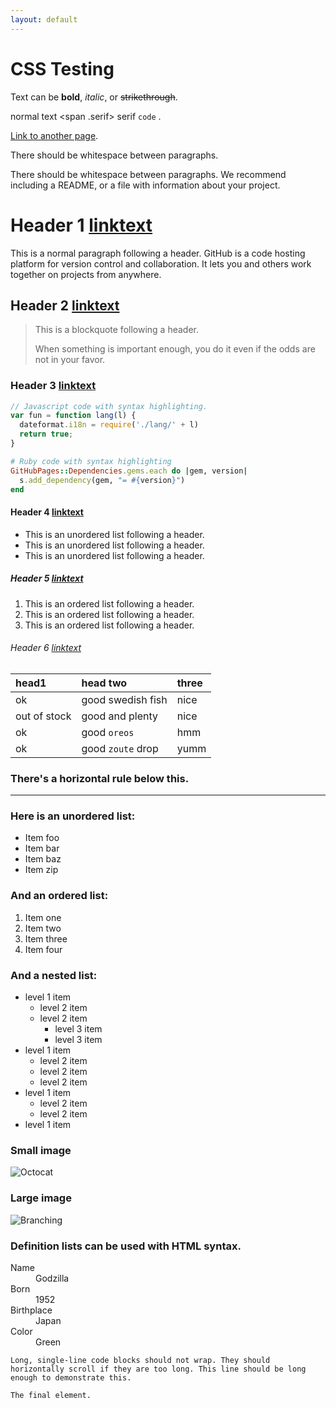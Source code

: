```yaml
---
layout: default
---
```


# CSS Testing

Text can be **bold**, _italic_, or ~~strikethrough~~.

normal text <span .serif> serif </span> `code` .

[Link to another page](./another-page.html).

There should be whitespace between paragraphs.

There should be whitespace between paragraphs. We recommend including a README, or a file with information about your project.

# Header 1 [linktext](index.md)

This is a normal paragraph following a header. GitHub is a code hosting platform for version control and collaboration. It lets you and others work together on projects from anywhere.

## Header 2 [linktext](index.md)

> This is a blockquote following a header.
>
> When something is important enough, you do it even if the odds are not in your favor.

### Header 3 [linktext](index.md)

```js
// Javascript code with syntax highlighting.
var fun = function lang(l) {
  dateformat.i18n = require('./lang/' + l)
  return true;
}
```

```ruby
# Ruby code with syntax highlighting
GitHubPages::Dependencies.gems.each do |gem, version|
  s.add_dependency(gem, "= #{version}")
end
```

#### Header 4 [linktext](index.md)

*   This is an unordered list following a header.
*   This is an unordered list following a header.
*   This is an unordered list following a header.

##### Header 5 [linktext](index.md)

1.  This is an ordered list following a header.
2.  This is an ordered list following a header.
3.  This is an ordered list following a header.

###### Header 6 [linktext](index.md)

| head1        | head two          | three |
|:-------------|:------------------|:------|
| ok           | good swedish fish | nice  |
| out of stock | good and plenty   | nice  |
| ok           | good `oreos`      | hmm   |
| ok           | good `zoute` drop | yumm  |

### There's a horizontal rule below this.

* * *

### Here is an unordered list:

*   Item foo
*   Item bar
*   Item baz
*   Item zip

### And an ordered list:

1.  Item one
1.  Item two
1.  Item three
1.  Item four

### And a nested list:

- level 1 item
  - level 2 item
  - level 2 item
    - level 3 item
    - level 3 item
- level 1 item
  - level 2 item
  - level 2 item
  - level 2 item
- level 1 item
  - level 2 item
  - level 2 item
- level 1 item

### Small image

![Octocat](https://github.githubassets.com/images/icons/emoji/octocat.png)

### Large image

![Branching](https://guides.github.com/activities/hello-world/branching.png)


### Definition lists can be used with HTML syntax.

<dl>
<dt>Name</dt>
<dd>Godzilla</dd>
<dt>Born</dt>
<dd>1952</dd>
<dt>Birthplace</dt>
<dd>Japan</dd>
<dt>Color</dt>
<dd>Green</dd>
</dl>

```
Long, single-line code blocks should not wrap. They should horizontally scroll if they are too long. This line should be long enough to demonstrate this.
```

```
The final element.
```